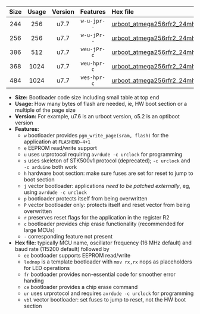|Size|Usage|Version|Features|Hex file|
|:-:|:-:|:-:|:-:|:--|
|244|256|u7.7|`w-u-jpr--`|[urboot_atmega256rfr2_24mhz_57600bps_lednop_ur_vbl.hex](https://raw.githubusercontent.com/stefanrueger/urboot.hex/main/mcus/atmega256rfr2/fcpu_24mhz/57600_bps/urboot_atmega256rfr2_24mhz_57600bps_lednop_ur_vbl.hex)|
|256|256|u7.7|`w-u-jPr--`|[urboot_atmega256rfr2_24mhz_57600bps_ur_vbl.hex](https://raw.githubusercontent.com/stefanrueger/urboot.hex/main/mcus/atmega256rfr2/fcpu_24mhz/57600_bps/urboot_atmega256rfr2_24mhz_57600bps_ur_vbl.hex)|
|386|512|u7.7|`weu-jPr-c`|[urboot_atmega256rfr2_24mhz_57600bps_ee_lednop_fr_ce_ur_vbl.hex](https://raw.githubusercontent.com/stefanrueger/urboot.hex/main/mcus/atmega256rfr2/fcpu_24mhz/57600_bps/urboot_atmega256rfr2_24mhz_57600bps_ee_lednop_fr_ce_ur_vbl.hex)|
|368|1024|u7.7|`weu-hpr-c`|[urboot_atmega256rfr2_24mhz_57600bps_ee_lednop_fr_ce_ur.hex](https://raw.githubusercontent.com/stefanrueger/urboot.hex/main/mcus/atmega256rfr2/fcpu_24mhz/57600_bps/urboot_atmega256rfr2_24mhz_57600bps_ee_lednop_fr_ce_ur.hex)|
|484|1024|u7.7|`wes-hpr-c`|[urboot_atmega256rfr2_24mhz_57600bps_ee_lednop_fr_ce.hex](https://raw.githubusercontent.com/stefanrueger/urboot.hex/main/mcus/atmega256rfr2/fcpu_24mhz/57600_bps/urboot_atmega256rfr2_24mhz_57600bps_ee_lednop_fr_ce.hex)|

- **Size:** Bootloader code size including small table at top end
- **Usage:** How many bytes of flash are needed, ie, HW boot section or a multiple of the page size
- **Version:** For example, u7.6 is an urboot version, o5.2 is an optiboot version
- **Features:**
  + `w` bootloader provides `pgm_write_page(sram, flash)` for the application at `FLASHEND-4+1`
  + `e` EEPROM read/write support
  + `u` uses urprotocol requiring `avrdude -c urclock` for programming
  + `s` uses skeleton of STK500v1 protocol (deprecated); `-c urclock` and `-c arduino` both work
  + `h` hardware boot section: make sure fuses are set for reset to jump to boot section
  + `j` vector bootloader: applications *need to be patched externally*, eg, using `avrdude -c urclock`
  + `p` bootloader protects itself from being overwritten
  + `P` vector bootloader only: protects itself and reset vector from being overwritten
  + `r` preserves reset flags for the application in the register R2
  + `c` bootloader provides chip erase functionality (recommended for large MCUs)
  + `-` corresponding feature not present
- **Hex file:** typically MCU name, oscillator frequency (16 MHz default) and baud rate (115200 default) followed by
  + `ee` bootloader supports EEPROM read/write
  + `lednop` is a template bootloader with `mov rx,rx` nops as placeholders for LED operations
  + `fr` bootloader provides non-essential code for smoother error handing
  + `ce` bootloader provides a chip erase command
  + `ur` uses urprotocol and requires `avrdude -c urclock` for programming
  + `vbl` vector bootloader: set fuses to jump to reset, not the HW boot section

